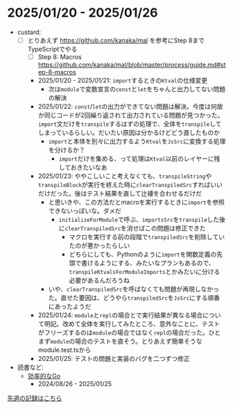 # 2025/01/20 - 2025/01/26

- custard:
    - [ ] とりあえず <https://github.com/kanaka/mal> を参考にStep 8までTypeScriptでやる
        - [ ] Step 8: Macros <https://github.com/kanaka/mal/blob/master/process/guide.md#step-8-macros>
        - 2025/01/20 - 2025/01/21: `import`するときの`Ktval`の仕様変更
            - 次は`module`で変数宣言の`const`と`let`をちゃんと出力してない問題の解決
        - 2025/01/22: `const`/`let`の出力ができてない問題は解決。今度は何故か同じコードが2回繰り返されて出力されている問題が見つかった。`import`文だけを`transpile`するはずの処理で、全体を`transpile`してしまっているらしい。だいたい原因は分かるけどどう直したものか
            - `import`と本体を別々に出力するよう`Ktval`を`JsSrc`に変換する処理を分けるか？
                - `import`だけを集める、って処理は`Ktval`以前のレイヤーに残しておきたいなあ
        - 2025/01/23: ややこしいこと考えなくても、`transpileString`や`transpileBlock`が実行を終えた時に`clearTranspiledSrc`すればいいだけだった。後はテスト結果を直して辻褄を合わせるだけだ
            - と思いきや、この方法だとmacroを実行するときに`import`を参照できないっぽいな。ダメだ
                - `initializeForModule`で呼ぶ、`importsSrc`を`transpile`した後に`clearTranspiledSrc`を消せばこの問題は修正できた
                    - マクロを実行する前の段階で`transpiledSrc`を削除していたのが悪かったらしい
                    - どちらにしても、Pythonのように`import`を関数定義の先頭で書けるようにする、みたいなプランもあるので、`transpileKtvalsForModuleImports`とかみたいに分ける必要があるんだろうね
            - いや、`clearTranspiledSrc`を呼ばなくても問題が再現しなかった。直せた要因は、どうやら`transpiledSrc`を`JsSrc`にする順番にあったようだ
        - 2025/01/24: `module`と`repl`の場合とで実行結果が異なる場合について明記。改めて全体を実行してみたところ、意外なことに、テストがフリーズするのは`module`の場合ではなく`repl`の場合だった。ひとまず`module`の場合のテストを直そう。とりあえず簡単そうなmodule.test.tsから
        - 2025/01/25: テストの問題と実装のバグを二つずつ修正
- 読書など:
    - [効率的なGo](https://www.oreilly.co.jp//books/9784814400539/)
        - 2024/08/26 - 2025/01/25

[先週の記録はこちら](https://github.com/igrep/daily-commits/blob/44f048589aab690f7f0680ee5054ffa2dba8f897/yesterday.md)
